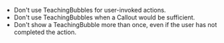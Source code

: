 - Don't use TeachingBubbles for user-invoked actions.
- Don't use TeachingBubbles when a Callout would be sufficient.
- Don't show a TeachingBubble more than once, even if the user has not completed the action.
